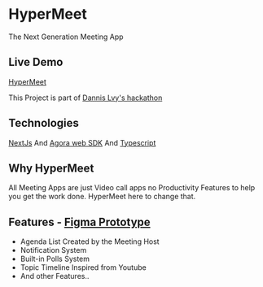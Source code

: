 # HyperMeet

The Next Generation Meeting App

## Live Demo

[HyperMeet](https://hypermeet.vercel.app/)

This Project is part of [Dannis Lvy's hackathon](https://github.com/divanov11/Hackathon---Code-Battle-Edition)

## Technologies

[NextJs](https://nextjs.org/) And [Agora web SDK](https://www.agora.io/) And [Typescript](https://www.typescriptlang.org/)

## Why HyperMeet

All Meeting Apps are just Video call apps no Productivity Features to help you get the work done.
HyperMeet here to change that.

## Features - [Figma Prototype](https://www.figma.com/proto/rgeH6x7Tg11OF2qfmF6Kwh/Video-Chat---Hackathon-using-Agora?node-id=0%3A177&scaling=min-zoom&page-id=0%3A1&starting-point-node-id=0%3A177)

- Agenda List Created by the Meeting Host
- Notification System
- Built-in Polls System
- Topic Timeline Inspired from Youtube
- And other Features..
